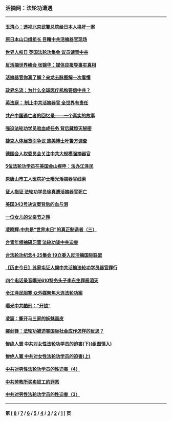 ### 活摘网：法轮功遭遇
---
#### [玉清心：透视北京武警总院给日本人换肝一案](../../pages/nf5881/n13771978.md?12190430) 
#### [原日本山口组组长 目睹中共活摘器官现场](../../pages/nf5881/n13767360.md?12190430) 
#### [世界人权日 英国法轮功集会 议员谴责中共](../../pages/nf5881/n13431763.md?12190430) 
#### [反活摘世界峰会 张锦华：媒体应报导事实真相](../../pages/nf5881/n13278502.md?12190430) 
#### [活摘器官你真了解？来龙去脉图解一次看懂](../../pages/nf5881/n13013820.md?12190430) 
#### [政界名流：为什么全球医疗机构要信中共？](../../pages/nf5881/n11945479.md?12190430) 
#### [英法庭： 制止中共活摘器官 全世界有责任](../../pages/nf5881/n11330691.md?12190430) 
#### [共产中国逃亡者的回忆录——一个真实的故事](../../pages/nf5881/n10918649.md?12190430) 
#### [强迫法轮功学员验血成任务 背后藏惊天秘密](../../pages/nf5881/n4252384.md?12190430) 
#### [捷克人体展览引争议 旅美博士吁警方调查](../../pages/nf5881/n9429187.md?12190430) 
#### [德国会人权委员会关注中共大规模强摘器官](../../pages/nf5881/n8418950.md?12190430) 
#### [5位法轮功学员在美国会山疾呼：法办江泽民](../../pages/nf5881/n8101519.md?12190430) 
#### [原唐山市工人医院护士曝光活摘器官线索](../../pages/nf5881/n8076384.md?12190430) 
#### [证人指证 法轮功学员徐真遭活摘器官死亡](../../pages/nf5881/n8042467.md?12190430) 
#### [美国343号决议案背后的血与泪](../../pages/nf5881/n8020684.md?12190430) 
#### [一位女儿的父亲节之殇](../../pages/nf5881/n8014122.md?12190430) 
#### [凌晓辉:中共是“世界末日”的真正制造者（三）](../../pages/nf5881/n4210333.md?12190430) 
#### [台青年领袖研习营 法轮功谈中共迫害](../../pages/nf5881/n4141857.md?12190430) 
#### [台法轮功纪念4‧25集会 19立委入反活摘国际联盟](../../pages/nf5881/n4141821.md?12190430) 
#### [【历史今日】苏家屯证人揭中共活摘法轮功学员器官罪行](../../pages/nf5881/n4135912.md?12190430) 
#### [四个电话录音曝光610特务头子李东生罪恶滔天](../../pages/nf5881/n4040060.md?12190430) 
#### [令江泽民胆寒 众外媒聚焦大连法轮功案](../../pages/nf5881/n3932671.md?12190430) 
#### [曝光中共酷刑：“开锁”](../../pages/nf5881/n3889373.md?12190430) 
#### [凌宸：撕开马三家的妖魅画皮](../../pages/nf5881/n3849369.md?12190430) 
#### [郦剑锋：法轮功被迫害国际社会应作怎样的反思？](../../pages/nf5881/n3824560.md?12190430) 
#### [惨绝人寰 中共对女性法轮功学员的迫害(下)(组图慎入)](../../pages/nf5881/n3816285.md?12190430) 
#### [惨绝人寰 中共对女性法轮功学员的迫害(上)](../../pages/nf5881/n3815374.md?12190430) 
#### [中共对男性法轮功学员的性迫害（4）](../../pages/nf5881/n3769144.md?12190430) 
#### [中共劳教所买卖奴工的罪恶](../../pages/nf5881/n3769378.md?12190430) 
#### [中共对男性法轮功学员的性迫害（3）](../../pages/nf5881/n3768231.md?12190430) 

---
#### 第 [ [8](./8.md?12190430) / [7](./7.md?12190430) / [6](./6.md?12190430) / [5](./5.md?12190430) / [4](./4.md?12190430) / [3](./3.md?12190430) / [2](./2.md?12190430) / [1](./1.md?12190430) ] 页
